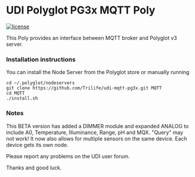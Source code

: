 # UDI Polyglot PG3x MQTT Poly

[![license](https://img.shields.io/github/license/mashape/apistatus.svg)](https://github.com/exking/udi-mqtt-poly/blob/master/LICENSE)

This Poly provides an interface between MQTT broker and Polyglot v3 server.

### Installation instructions
You can install the Node Server from the Polyglot store or manually running
```
cd ~/.polyglot/nodeservers
git clone https://github.com/Trilife/udi-mqtt-pg3x.git MQTT
cd MQTT
./install.sh
```

### Notes

This BETA version has added a DIMMER module and expanded ANALOG to include A0, Temperature, Illuminance, Range, pH and MQX. "Query" may not work!
It now also allows for multiple sensors on the same device. Each device gets its own node.

Please report any problems on the UDI user forum.

Thanks and good luck.
